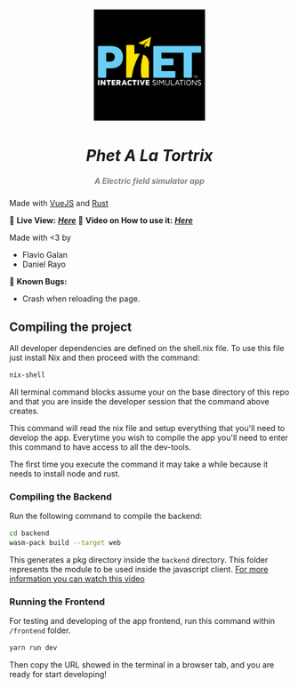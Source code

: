 <h1 align="center">
    <img src="./phetLogo.png" width="200px">
    <h1 align="center" style="font-style:italic;">Phet A La Tortrix</h1>
    <h5 align="center">
    <i style="color:grey;"> A Electric field simulator app</i>
    </h5>

</h1>

Made with [VueJS](https://vuejs.org/) and [Rust](https://www.rust-lang.org/)

🔴 **Live View:** [***Here***](https://danielrasho.github.io/PhetALaTortrix/)
🔴 **Video on How to use it:** [***Here***](https://youtu.be/64KSUpqmCec)

Made with <3 by

- Flavio Galan
- Daniel Rayo

🔴 **Known Bugs:** 
- Crash when reloading the page.

## Compiling the project

All developer dependencies are defined on the shell.nix file. To use this file just install Nix and then proceed with the command:

```bash
nix-shell
```

All terminal command blocks assume your on the base directory of this repo and that you are inside the developer session that the command above creates.

This command will read the nix file and setup everything that you'll need to develop the app. Everytime you wish to compile the app you'll need to enter this command to have access to all the dev-tools.

The first time you execute the command it may take a while because it needs to install node and rust.

### Compiling the Backend

Run the following command to compile the backend:

```bash
cd backend
wasm-pack build --target web
```

This generates a pkg directory inside the `backend` directory. This folder represents the module to be used inside the javascript client. [For more information you can watch this video](https://www.youtube.com/watch?v=nW71Mlbmxt8)

### Running the Frontend

For testing and developing of the app frontend, run this command within `/frontend` folder.

```bash
yarn run dev
```

Then copy the URL showed in the terminal in a browser tab, and you are ready for start developing!
